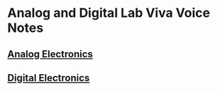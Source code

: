 # Analog and Digital Lab Viva Voice Notes

## [Analog Electronics](Analog.md)

## [Digital Electronics](Digital.md)